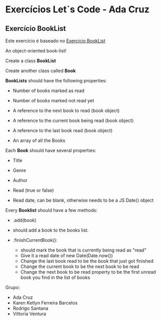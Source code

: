 # Exercícios Let`s Code - Ada Cruz


## Exercício BookList

Este exercício é baseado no [Exercicio BookList](https://github.com/gSchool/JS-Intro-OOP-Exercises#the-reading-list)

An object-oriented book-list!

Create a class **BookList**

Create another class called **Book**

**BookLists** should have the following properties:

- Number of books marked as read

- Number of books marked not read yet

- A reference to the next book to read (book object)

- A reference to the current book being read (book object)

- A reference to the last book read (book object)

- An array of all the Books

Each **Book** should have several properties:

- Title

- Genre

- Author
- Read (true or false)
- Read date, can be blank, otherwise needs to be a JS Date() object


Every **Booklist** should have a few methods:

- .add(book)
- should add a book to the books list.
- .finishCurrentBook(): 
  
    - should mark the book that is currently being read as "read"
    - Give it a read date of new Date(Date.now())
    - Change the last book read to be the book that just got finished
    - Change the current book to be the next book to be read
    - Change the next book to be read property to be the first unread book you find in the list of books


Grupo: 
- Ada Cruz
- Karen Ketlyn Ferreira Barcelos
- Rodrigo Santana
- Vittoria Ventura